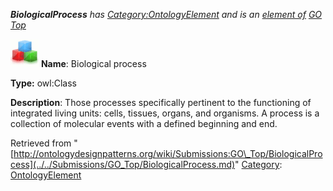 ___BiologicalProcess__ has [Category:OntologyElement](../../Category/OntologyElement.md "Category:OntologyElement") and is an [element of](../../Property/ElementOf.md "Property:ElementOf") [GO Top](../../Submissions/GO_Top.md "Submissions:GO Top")_


  




[![Class](../../images/thumb/2/27/Class.gif/45px-Class.gif)](../../Image/Class.gif.md "Class")
__Name__: Biological process 


__Type:__ owl:Class 


__Description__: Those processes specifically pertinent to the functioning of integrated living units: cells, tissues, organs, and organisms. A process is a collection of molecular events with a defined beginning and end. 





Retrieved from "[http://ontologydesignpatterns.org/wiki/Submissions:GO\_Top/BiologicalProcess](../../Submissions/GO_Top/BiologicalProcess.md)"
 [Category](http://ontologydesignpatterns.org/wiki/Special:Categories "Special:Categories"): [OntologyElement](../../Category/OntologyElement.md "Category:OntologyElement")